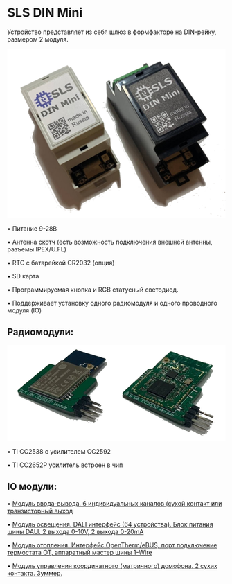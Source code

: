# SLS DIN Mini

Устройство представляет из себя шлюз в формфакторе на DIN-рейку, размером 2 модуля.

![](images/SLS%20Din%20Mini.png)

•	Питание 9-28В

•	Антенна скотч (есть возможность подключения внешней антенны, разъемы IPEX/U.FL)

•	RTC с батарейкой CR2032 (опция)

•	SD карта 

•	Программируемая кнопка и RGB статусный светодиод.

•	Поддерживает установку одного радиомодуля и одного проводного модуля (IO)


## Радиомодули:

![](images/SLS%20DIN%20Mini%20CC2652P%20CC2538.png)

•	TI СС2538 с усилителем СС2592

•	TI СС2652P усилитель встроен в чип


## IO модули:
•	 [Модуль ввода-вывода. 6 индивидуальных каналов (сухой контакт или транзисторный выход](din_mini_io_rus.md)

•	 [Модуль освещения. DALI интерфейс (64 устройства). Блок питания шины DALI. 2 выхода 0-10V, 2 выхода 0-20mA](din_mini_lighting_rus.md)

•	 [Модуль отопления. Интерфейс OpenTherm/eBUS, порт подключение термостата OT, аппаратный мастер шины 1-Wire](din_mini_boiler_rus.md)

•	 [Модуль управления координатного (матричного) домофона. 2 сухих контакта. Зуммер.](din_mini_dp_rus.md)
